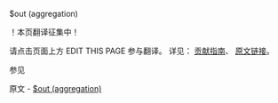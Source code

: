  $out (aggregation)

 ！本页翻译征集中！

请点击页面上方 EDIT THIS PAGE 参与翻译。
详见：
[贡献指南]( https://github.com/JinMuInfo/MongoDB-Manual-zh/blob/master/CONTRIBUTING.md )、
[原文链接](  https://docs.mongodb.com/manual/reference/operator/aggregation/out/  )。

 参见

原文 - [$out (aggregation)]( https://docs.mongodb.com/manual/reference/operator/aggregation/out/ )

